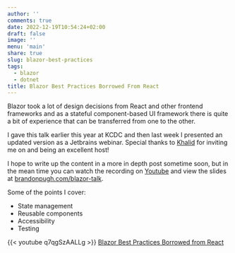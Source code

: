 ```yaml
---
author: ''
comments: true
date: 2022-12-19T10:54:24+02:00
draft: false
image: ''
menu: 'main'
share: true
slug: blazor-best-practices
tags:
  - blazor
  - dotnet
title: Blazor Best Practices Borrowed From React
---
```


Blazor took a lot of design decisions from React and other frontend frameworks and as a stateful component-based UI framework there is quite a bit of experience that can be transferred from one to the other.

I gave this talk earlier this year at KCDC and then last week I presented an updated version as a Jetbrains webinar. Special thanks to [Khalid](https://khalidabuhakmeh.com/) for inviting me on and being an excellent host!

I hope to write up the content in a more in depth post sometime soon, but in the mean time you can watch the recording on [Youtube][1] and view the slides at [brandonpugh.com/blazor-talk](https://www.brandonpugh.com/blazor-talk/#/).

Some of the points I cover:

* State management
* Reusable components
* Accessibility
* Testing


{{< youtube q7qgSzAALLg >}}
[Blazor Best Practices Borrowed from React][1]

[1]: https://www.youtube.com/watch?v=q7qgSzAALLg